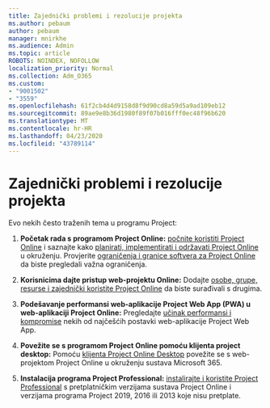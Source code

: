```yaml
---
title: Zajednički problemi i rezolucije projekta
ms.author: pebaum
author: pebaum
manager: mnirkhe
ms.audience: Admin
ms.topic: article
ROBOTS: NOINDEX, NOFOLLOW
localization_priority: Normal
ms.collection: Adm_O365
ms.custom:
- "9001502"
- "3559"
ms.openlocfilehash: 61f2cb4d4d9158d8f9d90cd8a59d5a9ad109eb12
ms.sourcegitcommit: 89ae9e8b36d1980f89f07b016fff0ec48f96b620
ms.translationtype: MT
ms.contentlocale: hr-HR
ms.lasthandoff: 04/23/2020
ms.locfileid: "43789114"
---
```

# <a name="project-common-issues-and-resolutions"></a>Zajednički problemi i rezolucije projekta

Evo nekih često traženih tema u programu Project:

1. **Početak rada s programom Project Online:**  [počnite koristiti Project Online](https://docs.microsoft.com/ProjectOnline/get-started-with-project-online) i saznajte kako [planirati, implementirati i održavati Project Online](https://docs.microsoft.com/projectonline/project-online) u okruženju. Provjerite [ograničenja i granice softvera za Project Online](https://docs.microsoft.com/ProjectOnline/project-online-software-boundaries-and-limits) da biste pregledali važna ograničenja.

2. **Korisnicima dajte pristup web-projektu Online:** Dodajte [osobe, grupe, resurse i zajednički koristite Project Online](https://docs.microsoft.com/projectonline/step-2-add-people-to-project-online) da biste surađivali s drugima. 

3. **Podešavanje performansi web-aplikacije Project Web App (PWA) u web-aplikaciji Project Online:** Pregledajte [učinak performansi i kompromise](https://docs.microsoft.com/projectonline/tune-project-online-performance) nekih od najčešćih postavki web-aplikacije Project Web App.

4. **Povežite se s programom Project Online pomoću klijenta project desktop:** Pomoću [klijenta Project Online Desktop](https://docs.microsoft.com/projectonline/connect-to-project-online-with-the-project-online-desktop-client) povežite se s web-projektom Project Online u okruženju sustava Microsoft 365. 

5. **Instalacija programa Project Professional:** [instalirajte i koristite Project Professional](https://support.office.com/article/install-project-7059249b-d9fe-4d61-ab96-5c5bf435f281) s pretplatničkim verzijama sustava Project Online i verzijama programa Project 2019, 2016 ili 2013 koje nisu pretplate.
